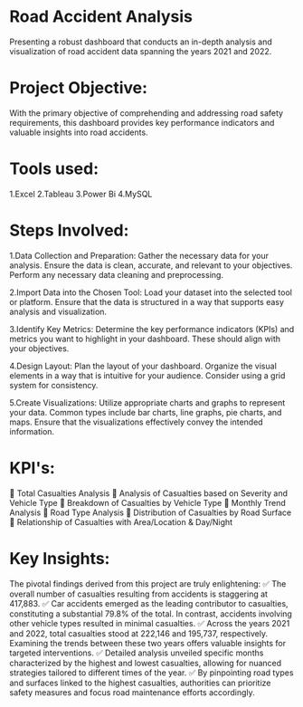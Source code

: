 # Road Accident Analysis
Presenting a robust dashboard that conducts an in-depth analysis and visualization of road accident data spanning the years 2021 and 2022. 

# Project Objective:
With the primary objective of comprehending and addressing road safety requirements, this dashboard provides key performance indicators and valuable insights into road accidents. 

# Tools used:
1.Excel
2.Tableau
3.Power Bi
4.MySQL

# Steps Involved:
1.Data Collection and Preparation:
Gather the necessary data for your analysis. Ensure the data is clean, accurate, and relevant to your objectives. Perform any necessary data cleaning and preprocessing.

2.Import Data into the Chosen Tool:
Load your dataset into the selected tool or platform. Ensure that the data is structured in a way that supports easy analysis and visualization.

3.Identify Key Metrics:
Determine the key performance indicators (KPIs) and metrics you want to highlight in your dashboard. These should align with your objectives.

4.Design Layout:
Plan the layout of your dashboard. Organize the visual elements in a way that is intuitive for your audience. Consider using a grid system for consistency.

5.Create Visualizations:
Utilize appropriate charts and graphs to represent your data. Common types include bar charts, line graphs, pie charts, and maps. Ensure that the visualizations effectively convey the intended information.

# KPI's:
🔹 Total Casualties Analysis
🔹 Analysis of Casualties based on Severity and Vehicle Type
🔹 Breakdown of Casualties by Vehicle Type
🔹 Monthly Trend Analysis
🔹 Road Type Analysis
🔹 Distribution of Casualties by Road Surface
🔹 Relationship of Casualties with Area/Location & Day/Night

# Key Insights:
The pivotal findings derived from this project are truly enlightening:
✅ The overall number of casualties resulting from accidents is staggering at 417,883.
✅ Car accidents emerged as the leading contributor to casualties, constituting a substantial 79.8% of the total. In contrast, accidents involving other vehicle types resulted in minimal casualties.
✅ Across the years 2021 and 2022, total casualties stood at 222,146 and 195,737, respectively. Examining the trends between these two years offers valuable insights for targeted interventions.
✅ Detailed analysis unveiled specific months characterized by the highest and lowest casualties, allowing for nuanced strategies tailored to different times of the year.
✅ By pinpointing road types and surfaces linked to the highest casualties, authorities can prioritize safety measures and focus road maintenance efforts accordingly.







